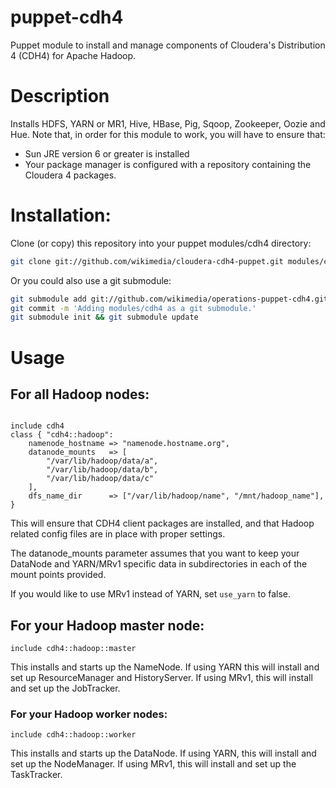 # puppet-cdh4

Puppet module to install and manage components of
Cloudera's Distribution 4 (CDH4) for Apache Hadoop.

# Description
Installs HDFS, YARN or MR1, Hive, HBase, Pig, Sqoop, Zookeeper, Oozie and
Hue.  Note that, in order for this module to work, you will have to ensure
that:

* Sun JRE version 6 or greater is installed
* Your package manager is configured with a repository containing the
  Cloudera 4 packages.

# Installation:
Clone (or copy) this repository into your puppet modules/cdh4 directory:
```bash
git clone git://github.com/wikimedia/cloudera-cdh4-puppet.git modules/cdh4
```

Or you could also use a git submodule:
```bash
git submodule add git://github.com/wikimedia/operations-puppet-cdh4.git modules/cdh4
git commit -m 'Adding modules/cdh4 as a git submodule.'
git submodule init && git submodule update
```

# Usage

## For all Hadoop nodes:
```puppet

include cdh4
class { "cdh4::hadoop":
	namenode_hostname => "namenode.hostname.org",
	datanode_mounts   => [
	    "/var/lib/hadoop/data/a",
	    "/var/lib/hadoop/data/b",
	    "/var/lib/hadoop/data/c"
	],
	dfs_name_dir      => ["/var/lib/hadoop/name", "/mnt/hadoop_name"],
}
```
This will ensure that CDH4 client packages are installed, and that
Hadoop related config files are in place with proper settings.

The datanode_mounts parameter assumes that you want to keep your
DataNode and YARN/MRv1 specific data in subdirectories in each of the mount
points provided.

If you would like to use MRv1 instead of YARN, set ```use_yarn``` to false.

## For your Hadoop master node:
```puppet
include cdh4::hadoop::master
```
This installs and starts up the NameNode.  If using YARN this will install and set up ResourceManager and HistoryServer.  If using MRv1, this will install and set up the JobTracker.

### For your Hadoop worker nodes:
```puppet
include cdh4::hadoop::worker
```

This installs and starts up the DataNode.  If using YARN, this will install and set up the NodeManager.  If using MRv1, this will install and set up the TaskTracker.
